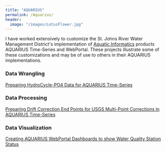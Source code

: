 ```yaml
---
title: "AQUARIUS"
permalink: /Aquarius/
header:
  image: "/images/LotusFlower.jpg"
---
```


I have worked extensively to customize the St. Johns River Water Management District's implementation of [Aquatic Informatics](https://aquaticinformatics.com/products/aquarius/) products AQUARIUS Time-Series and WebPortal.  These projects illustrate some of these customizations and may be of use to others in their AQUARIUS implementations.

### Data Wrangling
<a href="https://mguyette.github.io/Aquarius_Cycle/">Preparing HydroCycle-PO4 Data for AQUARIUS Time-Series<a>

### Data Processing
<a href="https://mguyette.github.io/Aquarius_Drift_Corrections/">Preparing Drift Correction End Points for USGS Multi-Point Corrections in AQUARIUS Time-Series<a>

### Data Visualization
<a href="https://mguyette.github.io/Aquarius_StatusDashboards/">Creating AQUARIUS WebPortal Dashboards to show Water Quality Station Status
